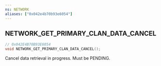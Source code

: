 ```yaml
---
ns: NETWORK
aliases: ["0x042e4b70b93e6054"]
---
```

## NETWORK_GET_PRIMARY_CLAN_DATA_CANCEL

```c
// 0x042E4B70B93E6054
void NETWORK_GET_PRIMARY_CLAN_DATA_CANCEL();
```

Cancel data retrieval in progress. Must be PENDING.

